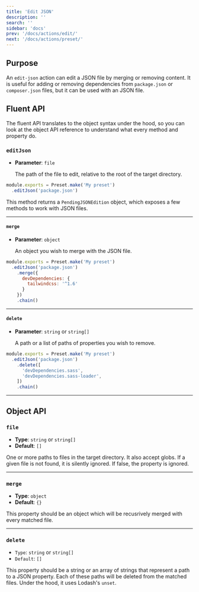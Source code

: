 ```yaml
---
title: 'Edit JSON'
description: ''
search: ''
sidebar: 'docs'
prev: '/docs/actions/edit/'
next: '/docs/actions/preset/'
---
```


## Purpose

An `edit-json` action can edit a JSON file by merging or removing content. It is useful for adding or removing dependencies from `package.json` or `composer.json` files, but it can be used with an JSON file.

## Fluent API

The fluent API translates to the object syntax under the hood, so you can look at the object API reference to understand what every method and property do.

### `editJson`

- **Parameter**: `file`

  The path of the file to edit, relative to the root of the target directory.

<!-- prettier-ignore -->
```js
module.exports = Preset.make('My preset')
  .editJson('package.json')
```

This method returns a `PendingJSONEdition` object, which exposes a few methods to work with JSON files.

---

#### `merge`

- **Parameter**: `object`

  An object you wish to merge with the JSON file.

<!-- prettier-ignore -->
```js
module.exports = Preset.make('My preset')
  .editJson('package.json')
    .merge({
      devDependencies: {
        tailwindcss: '^1.6'
      }
    })
    .chain()
```

---

#### `delete`

- **Parameter**: `string` or `string[]`

  A path or a list of paths of properties you wish to remove.

<!-- prettier-ignore -->
```js
module.exports = Preset.make('My preset')
  .editJson('package.json')
    .delete([
      'devDependencies.sass',
      'devDependencies.sass-loader',
    ])
    .chain()
```

---

## Object API

### `file`

- **Type**: `string` or `string[]`
- **Default**: `[]`

One or more paths to files in the target directory. It also accept globs. If a given file is not found, it is silently ignored. If false, the property is ignored.

---

### `merge`

- **Type**: `object`
- **Default**: `{}`

This property should be an object which will be recusrively merged with every matched file.

---

### `delete`

- `Type`: `string` or `string[]`
- `Default`: `[]`

This property should be a string or an array of strings that represent a path to a JSON property. Each of these paths will be deleted from the matched files. Under the hood, it uses Lodash's `unset`.
